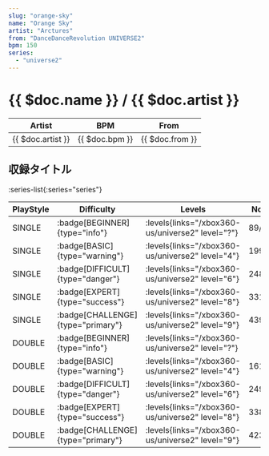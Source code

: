 ```yaml
---
slug: "orange-sky"
name: "Orange Sky"
artist: "Arctures"
from: "DanceDanceRevolution UNIVERSE2"
bpm: 150
series:
  - "universe2"
---
```


# {{ $doc.name }} / {{ $doc.artist }}

|Artist|BPM|From|
|------|---|----|
|{{ $doc.artist }}|{{ $doc.bpm }}|{{ $doc.from }}|

## 収録タイトル

:series-list{:series="series"}

|PlayStyle|Difficulty|Levels|Notes|Movie|
|---------|----------|------|-----|-----|
|SINGLE| :badge[BEGINNER]{type="info"}|<div class="field is-grouped is-grouped-multiline"> :levels{links="/xbox360-us/universe2" level="?"}</div>|89/1||
|SINGLE| :badge[BASIC]{type="warning"}|<div class="field is-grouped is-grouped-multiline"> :levels{links="/xbox360-us/universe2" level="4"}</div>|199/18||
|SINGLE| :badge[DIFFICULT]{type="danger"}|<div class="field is-grouped is-grouped-multiline"> :levels{links="/xbox360-us/universe2" level="6"}</div>|248/34||
|SINGLE| :badge[EXPERT]{type="success"}|<div class="field is-grouped is-grouped-multiline"> :levels{links="/xbox360-us/universe2" level="8"}</div>|331/14||
|SINGLE| :badge[CHALLENGE]{type="primary"}|<div class="field is-grouped is-grouped-multiline"> :levels{links="/xbox360-us/universe2" level="9"}</div>|439/21||
|DOUBLE| :badge[BEGINNER]{type="info"}|<div class="field is-grouped is-grouped-multiline"> :levels{links="/xbox360-us/universe2" level="?"}</div>|||
|DOUBLE| :badge[BASIC]{type="warning"}|<div class="field is-grouped is-grouped-multiline"> :levels{links="/xbox360-us/universe2" level="4"}</div>|161/39||
|DOUBLE| :badge[DIFFICULT]{type="danger"}|<div class="field is-grouped is-grouped-multiline"> :levels{links="/xbox360-us/universe2" level="6"}</div>|249/19||
|DOUBLE| :badge[EXPERT]{type="success"}|<div class="field is-grouped is-grouped-multiline"> :levels{links="/xbox360-us/universe2" level="8"}</div>|338/11||
|DOUBLE| :badge[CHALLENGE]{type="primary"}|<div class="field is-grouped is-grouped-multiline"> :levels{links="/xbox360-us/universe2" level="9"}</div>|423/31||
